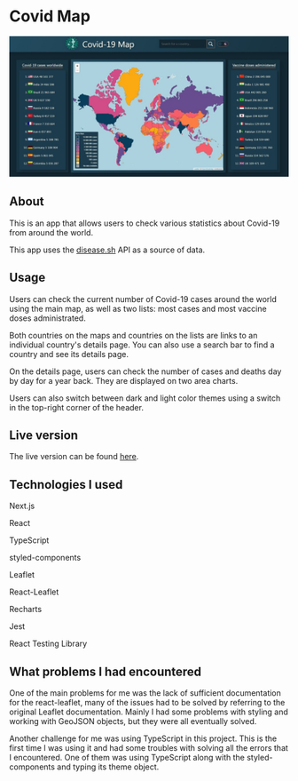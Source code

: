 # Covid Map

![Screenshot of the app](https://github.com/TZ-fn/CovidMap/blob/main/assets/img/CovidMapScreenshot.jpg)

## About

This is an app that allows users to check various statistics about Covid-19 from around the world.

This app uses the [disease.sh](https://disease.sh/) API as a source of data.

## Usage

Users can check the current number of Covid-19 cases around the world using the main map, as well as two lists: most cases and most vaccine doses administrated.

Both countries on the maps and countries on the lists are links to an individual country's details page. You can also use a search bar to find a country and see its details page.

On the details page, users can check the number of cases and deaths day by day for a year back. They are displayed on two area charts.

Users can also switch between dark and light color themes using a switch in the top-right corner of the header.

## Live version

The live version can be found [here](https://covid-map-chi.vercel.app/).

## Technologies I used

Next.js

React

TypeScript

styled-components

Leaflet

React-Leaflet

Recharts

Jest

React Testing Library

## What problems I had encountered

One of the main problems for me was the lack of sufficient documentation for the react-leaflet, many of the issues had to be solved by referring to the original Leaflet documentation. Mainly I had some problems with styling and working with GeoJSON objects, but they were all eventually solved.

Another challenge for me was using TypeScript in this project. This is the first time I was using it and had some troubles with solving all the errors that I encountered. One of them was using TypeScript along with the styled-components and typing its theme object.
